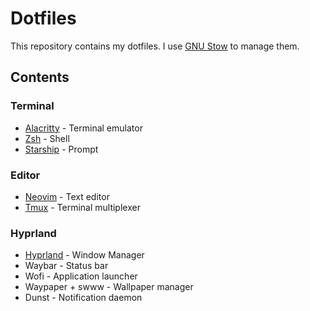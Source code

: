 # Dotfiles

This repository contains my dotfiles. I use [GNU Stow](https://www.gnu.org/software/stow/) to manage them.

## Contents

### Terminal
- [Alacritty](./alacritty) - Terminal emulator
- [Zsh](./zsh) - Shell
- [Starship](./alacritty) - Prompt

### Editor
- [Neovim](./nvim) - Text editor
- [Tmux](./tmux) - Terminal multiplexer

### Hyprland
- [Hyprland](./hyprland) - Window Manager
- Waybar - Status bar
- Wofi - Application launcher
- Waypaper + swww - Wallpaper manager
- Dunst - Notification daemon
